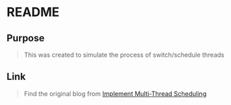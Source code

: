 # README

## Purpose

> This was created to simulate the process of switch/schedule threads

## Link

> Find the original blog from [Implement Multi-Thread Scheduling](http://blog.csdn.net/q1007729991/article/category/6762479)
